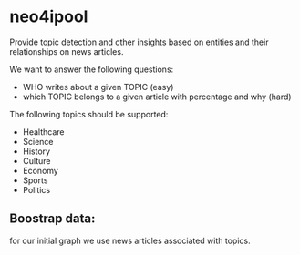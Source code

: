 neo4ipool
=========

Provide topic detection and other insights based on entities and their relationships on news articles.

We want to answer the following questions: 
 - WHO writes about a given TOPIC (easy)
 - which TOPIC belongs to a given article with percentage and why (hard)

The following topics should be supported:
 - Healthcare
 - Science
 - History
 - Culture
 - Economy
 - Sports
 - Politics

 Boostrap data:
 -------------

 for our initial graph we use news articles associated with topics. 